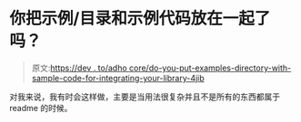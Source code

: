 # 你把示例/目录和示例代码放在一起了吗？

> 原文:[https://dev . to/adho core/do-you-put-examples-directory-with-sample-code-for-integrating-your-library-4jib](https://dev.to/adhocore/do-you-put-examples-directory-with-sample-code-for-integrating-your-library-4jib)

对我来说，我有时会这样做，主要是当用法很复杂并且不是所有的东西都属于 readme 的时候。